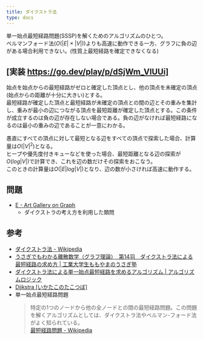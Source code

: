 ```yaml
---
title: ダイクストラ法
type: docs
---
```


単一始点最短経路問題(SSSP)を解くためのアルゴリズムのひとつ。  
ベルマンフォード法($O(|E|\times|V|)$)よりも高速に動作できる一方、グラフに負の辺がある場合利用できない。(性質上最短経路を確定できなくなる)  

## [実装 https://go.dev/play/p/dSjWm_VlUUi]

始点を始点からの最短経路がゼロと確定した頂点とし、他の頂点を未確定の頂点(始点からの距離が十分に大きい)とする。  
最短経路が確定した頂点と最短経路が未確定の頂点との間の辺とその重みを集計し、重みが最小の辺につながる頂点を最短距離が確定した頂点とする。この条件が成立するのは負の辺が存在しない場合である。負の辺がなければ最短経路になるのは最小の重みの辺であることが一意にわかる。  

愚直にすべての頂点に対して最短となる辺をすべての頂点で探索した場合、計算量は$O(|V|^2)$となる。  
ヒープや優先度付きキューなどを使った場合、最短距離となる辺の探索が$O(log|V|)$で計算でき、これを辺の数だけその探索をおこなう。  
このときの計算量は$O(|E|log|V|)$となり、辺の数が小さければ高速に動作する。  

## 問題

- [E - Art Gallery on Graph](https://atcoder.jp/contests/abc305/tasks/abc305_e)
  - ダイクストラの考え方を利用した類問

## 参考

- [ダイクストラ法 - Wikipedia](https://ja.wikipedia.org/wiki/%E3%83%80%E3%82%A4%E3%82%AF%E3%82%B9%E3%83%88%E3%83%A9%E6%B3%95)
- [うさぎでもわかる離散数学（グラフ理論）　第14羽　ダイクストラ法による最短経路の求め方 | 工業大学生ももやまのうさぎ塾](https://www.momoyama-usagi.com/entry/math-risan14)
- [ダイクストラ法による単一始点最短経路を求めるアルゴリズム | アルゴリズムロジック](https://algo-logic.info/dijkstra/)
- [Dijkstra [いかたこのたこつぼ]](https://ikatakos.com/pot/programming_algorithm/route_search/dijkstra)
- 単一始点最短経路問題  
  > 特定の1つのノードから他の全ノードとの間の最短経路問題。この問題を解くアルゴリズムとしては、ダイクストラ法やベルマン-フォード法がよく知られている。  
  [最短経路問題 - Wikipedia](https://ja.wikipedia.org/wiki/%E6%9C%80%E7%9F%AD%E7%B5%8C%E8%B7%AF%E5%95%8F%E9%A1%8C)

